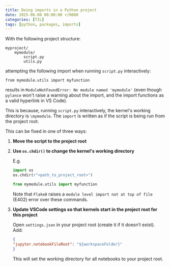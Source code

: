 ```yaml
---
title: Doing imports in a Python project
date: 2025-06-08 00:00:00 +/0000
categories: [TIL]
tags: [python, packages, imports]
---
```


With the following project structure:

```
myproject/
    mymodule/
        script.py
        utils.py
```

attempting the following import when running `script.py` interactively:

`from mymodule.utils import myfunction`

results in `ModuleNotFoundError: No module named 'mymodule'` (even though `pylance` won't raise a warning about the import, and the import functions as a valid hyperlink in VS Code).

This is because, running `script.py` interactively, the kernel's working directory is `\mymodule`. The `import` is written as if the script is being run from the project root.

This can be fixed in one of three ways:
1. **Move the script to the project root**

1. **Use `os.chdir()` to change the kernel's working directory**

    E.g.

    ```python
    import os
    os.chdir(r"<path_to_project_root>")

    from mymodule.utils import myfunction
    ```

    Note that `Flake8` raises a `module level import not at top of file` (E402) error over these commands.

1. **Update VSCode settings so that kernels start in the project root for this project**

    Open `settings.json` in your project root (create it if it doesn’t exist).
    Add:
    ```json
    {
    "jupyter.notebookFileRoot": "${workspaceFolder}"
    }
    ```

    This will set the working directory for all notebooks to your project root.
